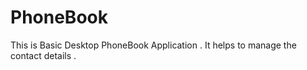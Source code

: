 # PhoneBook
 This is Basic Desktop PhoneBook Application . It helps to manage the contact details .
